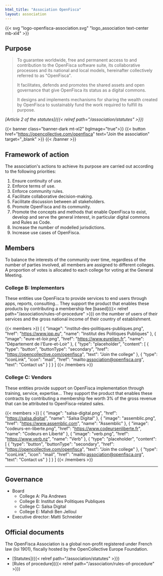 ```yaml
---
html_title: "Association OpenFisca"
layout: association
---
```


{{< svg "logo-openfisca-association.svg" "logo_association text-center mb-xl4" >}}

## Purpose

> To guarantee worldwide, free and permanent access to and contribution to the OpenFisca software suite, its collaborative processes and its national and local models, hereinafter collectively referred to as "OpenFisca".
>
>It facilitates, defends and promotes the shared assets and open governance that give OpenFisca its status as a digital commons.
>
>It designs and implements mechanisms for sharing the wealth created by OpenFisca to sustainably fund the work required to fulfill its purpose.

<cite>[Article 2 of the statutes]({{< relref path="/association/statutes" >}})</cite>

{{< banner class="banner-dark mt-xl2" bgImage="true">}}
  {{< button href="https://opencollective.com/openfisca" text="Join the association" target="_blank" >}}
{{< /banner >}}

## Framework of action

The association's actions to achieve its purpose are carried out according to the following priorities:

1. Ensure continuity of use.
2. Enforce terms of use.
3. Enforce community rules.
4. Facilitate collaborative decision-making.
5. Facilitate discussion between all stakeholders.
6. Promote OpenFisca and its community.
7. Promote the concepts and methods that enable OpenFisca to exist, develop and serve the general interest, in particular digital commons and Rules as Code.
8. Increase the number of modelled jurisdictions.
9. Increase use cases of OpenFisca.

## Members

To balance the interests of the community over time, regardless of the number of parties involved, all members are assigned to different colleges. A proportion of votes is allocated to each college for voting at the General Meeting.

### College B: Implementors

These entities use OpenFisca to provide services to end users through apps, reports, consulting… They support the product that enables these products by contributing a membership fee [based]({{< relref path="/association/rules-of-procedure" >}}) on the number of users of their services and the gross national income of their country of establishment.

{{< members >}}
  [
    {
      "image": "institut-des-politiques-publiques.png",
      "href": "https://www.ipp.eu",
      "name": "Institut des Politiques Publiques"
    },
    {
      "image": "eure-et-loir.png",
      "href": "https://www.eurelien.fr",
      "name": "Département de l'Eure-et-Loir"
    },
    {
      "type": "placeholder",
      "content": [
        {
          "type": "button",
          "buttonType": "secondary",
          "href": "https://opencollective.com/openfisca",
          "text": "Join the college"
        },
        {
          "type": "iconLink",
          "icon": "mail",
          "href": "mailto:association@openfisca.org",
          "text": "Contact us"
        }
      ]
    }
  ]
{{< /members >}}

### College C: Vendors

These entities provide support on OpenFisca implementation through training, service, expertise… They support the product that enables these contracts by contributing a membership fee worth 3% of the gross revenue that can be attributed to OpenFisca-related sales.

{{< members >}}
  [
    {
      "image": "salsa-digital.png",
      "href": "https://salsa.digital",
      "name": "Salsa Digital"
    },
    {
      "image": "assemblic.png",
      "href": "https://www.assemblic.com",
      "name": "Assemblic"
    },
    {
      "image": "codeurs-en-liberte.png",
      "href": "https://www.codeursenliberte.fr",
      "name": "Codeurs en Liberté"
    },
    {
      "image": "verb.png",
      "href": "https://www.verb.nz",
      "name": "Verb"
    },
    {
      "type": "placeholder",
      "content": [
        {
          "type": "button",
          "buttonType": "secondary",
          "href": "https://opencollective.com/openfisca",
          "text": "Join the college"
        },
        {
          "type": "iconLink",
          "icon": "mail",
          "href": "mailto:association@openfisca.org",
          "text": "Contact us"
        }
      ]
    }
  ]
{{< /members >}}

---

## Governance

- Board
  - College A: Pia Andrews
  - College B: Institut des Politiques Publiques
  - College C: Salsa Digital
  - College E: Mahdi Ben Jelloul
- Executive director: Matti Schneider

## Official documents

The OpenFisca Association is a global non-profit registered under French law (loi 1901), fiscally hosted by the OpenCollective Europe Foundation.

- [Statutes]({{< relref path="/association/statutes" >}})
- [Rules of procedure]({{< relref path="/association/rules-of-procedure" >}})
